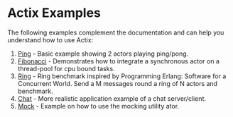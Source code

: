 # Actix Examples

The following examples complement the documentation and can help you understand how to use Actix:

1. [Ping](https://github.com/actix/actix/blob/HEAD/actix/examples/ping.rs) - Basic example showing 2 actors playing ping/pong.
2. [Fibonacci](https://github.com/actix/actix/blob/HEAD/actix/examples/fibonacci.rs) - Demonstrates how to integrate a synchronous actor on a thread-pool for cpu bound tasks.
3. [Ring](https://github.com/actix/actix/blob/HEAD/actix/examples/ring.rs) - Ring benchmark inspired by Programming Erlang: Software for a Concurrent World. Send a M messages round a ring of N actors and benchmark.
4. [Chat](https://github.com/actix/examples/tree/HEAD/websockets/chat-tcp) - More realistic application example of a chat server/client.
5. [Mock](https://github.com/actix/actix/tree/HEAD/actix/examples/mock.rs) - Example on how to use the mocking utility ator.
